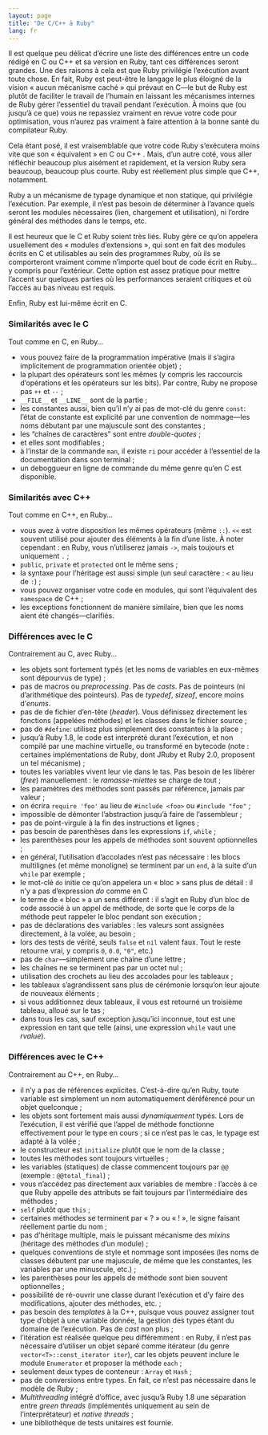 ```yaml
---
layout: page
title: "De C/C++ à Ruby"
lang: fr
---
```


Il est quelque peu délicat d’écrire une liste des différences entre un
code rédigé en C ou C++ et sa version en Ruby, tant ces différences
seront grandes. Une des raisons à cela est que Ruby privilégie
l’exécution avant toute chose. En fait, Ruby est peut-être le langage le
plus éloigné de la vision « aucun mécanisme caché » qui prévaut en C—le
but de Ruby est plutôt de faciliter le travail de l’humain en laissant
les mécanismes internes de Ruby gérer l’essentiel du travail pendant
l’exécution. À moins que (ou jusqu’à ce que) vous ne repassiez vraiment
en revue votre code pour optimisation, vous n’aurez pas vraiment à faire
attention à la bonne santé du compilateur Ruby.

Cela étant posé, il est vraisemblable que votre code Ruby s’exécutera
moins vite que son « équivalent » en C ou C++ . Mais, d’un autre coté,
vous aller réfléchir beaucoup plus aisément et rapidement, et la version
Ruby sera beaucoup, beaucoup plus courte. Ruby est réellement plus
simple que C++, notamment.

Ruby a un mécanisme de typage dynamique et non statique, qui privilégie
l’exécution. Par exemple, il n’est pas besoin de déterminer à l’avance
quels seront les modules nécessaires (lien, chargement et utilisation),
ni l’ordre général des méthodes dans le temps, etc.

Il est heureux que le C et Ruby soient très liés. Ruby gère ce qu’on
appelera usuellement des « modules d’extensions », qui sont en fait des
modules écrits en C et utilisables au sein des programmes Ruby, où ils
se comporteront vraiment comme n’importe quel bout de code écrit en
Ruby… y compris pour l’extérieur. Cette option est assez pratique pour
mettre l’accent sur quelques parties où les performances seraient
critiques et où l’accès au bas niveau est requis.

Enfin, Ruby est lui-même écrit en C.

### Similarités avec le C

Tout comme en C, en Ruby…

* vous pouvez faire de la programmation impérative (mais il s’agira
  implicitement de programmation orientée objet) ;
* la plupart des opérateurs sont les mêmes (y compris les raccourcis
  d’opérations et les opérateurs sur les bits). Par contre, Ruby ne
  propose pas `++` et `--` ;
* `__FILE__` et `__LINE__` sont de la partie ;
* les constantes aussi, bien qu’il n’y ai pas de mot-clé du genre
  `const`\: l’état de constante est explicité par une convention de
  nommage—les noms débutant par une majuscule sont des constantes ;
* les “chaînes de caractères” sont entre *double-quotes* ;
* et elles sont modifiables ;
* à l’instar de la commande `man`, il existe `ri` pour accéder à
  l’essentiel de la documentation dans son terminal ;
* un deboggueur en ligne de commande du même genre qu’en C est
  disponible.

### Similarités avec C++

Tout comme en C++, en Ruby…

* vous avez à votre disposition les mêmes opérateurs (même `::`). `<<`
  est souvent utilisé pour ajouter des éléments à la fin d’une liste. À
  noter cependant : en Ruby, vous n’utiliserez jamais `->`, mais
  toujours et uniquement `.` ;
* `public`, `private` et `protected` ont le même sens ;
* la syntaxe pour l’héritage est aussi simple (un seul caractère : `<`
  au lieu de `:`) ;
* vous pouvez organiser votre code en modules, qui sont l’équivalent des
  `namespace` de C++ ;
* les exceptions fonctionnent de manière similaire, bien que les noms
  aient été changés—clarifiés.

### Différences avec le C

Contrairement au C, avec Ruby…

* les objets sont fortement typés (et les noms de variables en eux-mêmes
  sont dépourvus de type) ;
* pas de macros ou *preprocessing*. Pas de *casts*. Pas de pointeurs (ni
  d’arithmétique des pointeurs). Pas de *typedef*, *sizeof*, encore
  moins d’*enums*.
* pas de de fichier d’en-tête (*header*). Vous définissez directement
  les fonctions (appelées méthodes) et les classes dans le fichier
  source ;
* pas de `#define`\: utilisez plus simplement des constantes à la place
  ;
* jusqu’à Ruby 1.8, le code est interprété durant l’exécution, et non
  compilé par une machine virtuelle, ou transformé en bytecode (note :
  certaines implémentations de Ruby, dont JRuby et Ruby 2.0, proposent
  un tel mécanisme) ;
* toutes les variables vivent leur vie dans le tas. Pas besoin de les
  libérer (*free*) manuellement : le *ramasse-miettes* se charge de tout
  ;
* les paramètres des méthodes sont passés par référence, jamais par
  valeur ;
* on écrira `require 'foo'` au lieu de `#include <foo>` ou `#include
  "foo"` ;
* impossible de démonter l’abstraction jusqu’à faire de l’assembleur ;
* pas de point-virgule à la fin des instructions et lignes ;
* pas besoin de parenthèses dans les expressions `if`, `while` ;
* les parenthèses pour les appels de méthodes sont souvent optionnelles
  ;
* en général, l’utilisation d’accolades n’est pas nécessaire : les blocs
  multilignes (et même monoligne) se terminent par un `end`, à la suite
  d’un `while` par exemple ;
* le mot-clé `do` initie ce qu’on appelera un « bloc » sans plus de
  détail : il n’y a pas d’expression *do* comme en C
* le terme de « bloc » a un sens différent : il s’agit en Ruby d’un bloc
  de code associé à un appel de méthode, de sorte que le corps de la
  méthode peut rappeler le bloc pendant son exécution ;
* pas de déclarations des variables : les valeurs sont assignées
  directement, à la volée, au besoin ;
* lors des tests de vérité, seuls `false` et `nil` valent faux. Tout le
  reste retourne vrai, y compris `0`, `0.0`, `"0"`, etc.)
* pas de `char`—simplement une chaîne d’une lettre ;
* les chaînes ne se terminent pas par un octet nul ;
* utilisation des crochets au lieu des accolades pour les tableaux ;
* les tableaux s’agrandissent sans plus de cérémonie lorsqu’on leur
  ajoute de nouveaux éléments ;
* si vous additionnez deux tableaux, il vous est retourné un troisième
  tableau, alloué sur le tas ;
* dans tous les cas, sauf exception jusqu’ici inconnue, tout est une
  expression en tant que telle (ainsi, une expression `while` vaut une
  *rvalue*).

### Différences avec le C++

Contrairement au C++, en Ruby…

* il n’y a pas de références explicites. C’est-à-dire qu’en Ruby, toute
  variable est simplement un nom automatiquement déréférencé pour un
  objet quelconque ;
* les objets sont fortement mais aussi *dynamiquement* typés. Lors de
  l’exécution, il est vérifié que l’appel de méthode fonctionne
  effectivement pour le type en cours ; si ce n’est pas le cas, le
  typage est adapté à la volée ;
* le constructeur est `initialize` plutôt que le nom de la classe ;
* toutes les méthodes sont toujours virtuelles ;
* les variables (statiques) de classe commencent toujours par `@@`
  (exemple : `@@total_final`) ;
* vous n’accédez pas directement aux variables de membre : l’accès à ce
  que Ruby appelle des attributs se fait toujours par l’intermédiaire
  des méthodes ;
* `self` plutôt que `this` ;
* certaines méthodes se terminent par « ? » ou « ! », le signe faisant
  réellement partie du nom ;
* pas d’héritage multiple, mais le puissant mécanisme des *mixins*
  (héritage des méthodes d’un module) ;
* quelques conventions de style et nommage sont imposées (les noms de classes
  débutent par une majuscule, de même que les constantes, les variables
  par une minuscule, etc.) ;
* les parenthèses pour les appels de méthode sont bien souvent
  optionnelles ;
* possibilité de ré-ouvrir une classe durant l’exécution et d’y faire
  des modifications, ajouter des méthodes, etc. ;
* pas besoin des *templates* à la C++, puisque vous pouvez assigner tout
  type d’objet à une variable donnée, la gestion des types étant du
  domaine de l’exécution. Pas de *cast* non plus ;
* l’itération est réalisée quelque peu différemment : en Ruby, il n’est
  pas nécessaire d’utiliser un objet séparé comme itérateur (du genre
  `vector<T>::const_iterator iter`), car les objets peuvent inclure le
  module `Enumerator` et proposer la méthode `each` ;
* seulement deux types de conteneur : `Array` et `Hash` ;
* pas de conversions entre types. En fait, ce n’est pas nécessaire dans
  le modèle de Ruby ;
* *Multithreading* intégré d’office, avec jusqu’à Ruby 1.8 une
  séparation entre *green threads* (implémentés uniquement au sein de
  l’interprétateur) et *native threads* ;
* une bibliothèque de tests unitaires est fournie.
